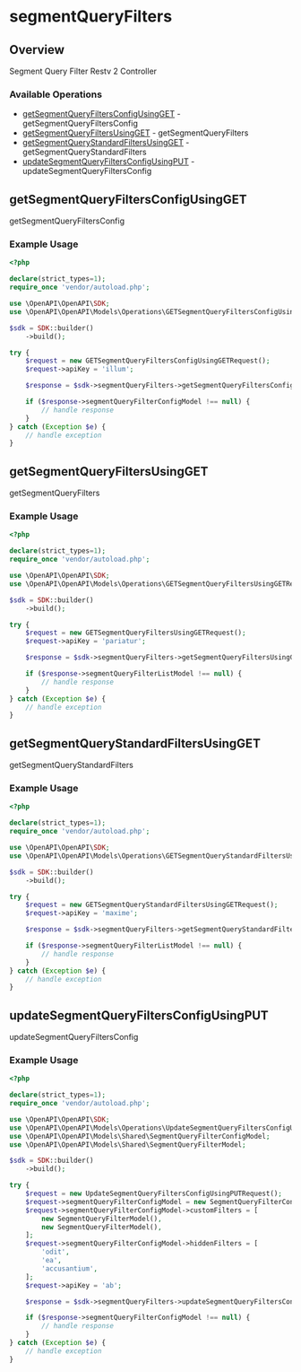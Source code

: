 # segmentQueryFilters

## Overview

Segment Query Filter Restv 2 Controller

### Available Operations

* [getSegmentQueryFiltersConfigUsingGET](#getsegmentqueryfiltersconfigusingget) - getSegmentQueryFiltersConfig
* [getSegmentQueryFiltersUsingGET](#getsegmentqueryfiltersusingget) - getSegmentQueryFilters
* [getSegmentQueryStandardFiltersUsingGET](#getsegmentquerystandardfiltersusingget) - getSegmentQueryStandardFilters
* [updateSegmentQueryFiltersConfigUsingPUT](#updatesegmentqueryfiltersconfigusingput) - updateSegmentQueryFiltersConfig

## getSegmentQueryFiltersConfigUsingGET

getSegmentQueryFiltersConfig

### Example Usage

```php
<?php

declare(strict_types=1);
require_once 'vendor/autoload.php';

use \OpenAPI\OpenAPI\SDK;
use \OpenAPI\OpenAPI\Models\Operations\GETSegmentQueryFiltersConfigUsingGETRequest;

$sdk = SDK::builder()
    ->build();

try {
    $request = new GETSegmentQueryFiltersConfigUsingGETRequest();
    $request->apiKey = 'illum';

    $response = $sdk->segmentQueryFilters->getSegmentQueryFiltersConfigUsingGET($request);

    if ($response->segmentQueryFilterConfigModel !== null) {
        // handle response
    }
} catch (Exception $e) {
    // handle exception
}
```

## getSegmentQueryFiltersUsingGET

getSegmentQueryFilters

### Example Usage

```php
<?php

declare(strict_types=1);
require_once 'vendor/autoload.php';

use \OpenAPI\OpenAPI\SDK;
use \OpenAPI\OpenAPI\Models\Operations\GETSegmentQueryFiltersUsingGETRequest;

$sdk = SDK::builder()
    ->build();

try {
    $request = new GETSegmentQueryFiltersUsingGETRequest();
    $request->apiKey = 'pariatur';

    $response = $sdk->segmentQueryFilters->getSegmentQueryFiltersUsingGET($request);

    if ($response->segmentQueryFilterListModel !== null) {
        // handle response
    }
} catch (Exception $e) {
    // handle exception
}
```

## getSegmentQueryStandardFiltersUsingGET

getSegmentQueryStandardFilters

### Example Usage

```php
<?php

declare(strict_types=1);
require_once 'vendor/autoload.php';

use \OpenAPI\OpenAPI\SDK;
use \OpenAPI\OpenAPI\Models\Operations\GETSegmentQueryStandardFiltersUsingGETRequest;

$sdk = SDK::builder()
    ->build();

try {
    $request = new GETSegmentQueryStandardFiltersUsingGETRequest();
    $request->apiKey = 'maxime';

    $response = $sdk->segmentQueryFilters->getSegmentQueryStandardFiltersUsingGET($request);

    if ($response->segmentQueryFilterListModel !== null) {
        // handle response
    }
} catch (Exception $e) {
    // handle exception
}
```

## updateSegmentQueryFiltersConfigUsingPUT

updateSegmentQueryFiltersConfig

### Example Usage

```php
<?php

declare(strict_types=1);
require_once 'vendor/autoload.php';

use \OpenAPI\OpenAPI\SDK;
use \OpenAPI\OpenAPI\Models\Operations\UpdateSegmentQueryFiltersConfigUsingPUTRequest;
use \OpenAPI\OpenAPI\Models\Shared\SegmentQueryFilterConfigModel;
use \OpenAPI\OpenAPI\Models\Shared\SegmentQueryFilterModel;

$sdk = SDK::builder()
    ->build();

try {
    $request = new UpdateSegmentQueryFiltersConfigUsingPUTRequest();
    $request->segmentQueryFilterConfigModel = new SegmentQueryFilterConfigModel();
    $request->segmentQueryFilterConfigModel->customFilters = [
        new SegmentQueryFilterModel(),
        new SegmentQueryFilterModel(),
    ];
    $request->segmentQueryFilterConfigModel->hiddenFilters = [
        'odit',
        'ea',
        'accusantium',
    ];
    $request->apiKey = 'ab';

    $response = $sdk->segmentQueryFilters->updateSegmentQueryFiltersConfigUsingPUT($request);

    if ($response->segmentQueryFilterConfigModel !== null) {
        // handle response
    }
} catch (Exception $e) {
    // handle exception
}
```

